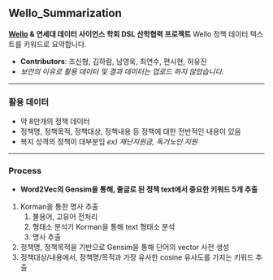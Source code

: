 ## Wello_Summarization
**[Wello](https://welfarehello.com/) & 연세대 데이터 사이언스 학회 DSL 산학협력 프로젝트**
Wello 정책 데이터 텍스트를 키워드로 요약합니다.

- **Contributors**: 조신형, 김하람, 남영욱, 최연수, 편시현, 허유진
- *보안의 이유로 활용 데이터 및 결과 데이터는 업로드 하지 않았습니다.*

---
### 활용 데이터
- 약 8만개의 정책 데이터
- 정책명, 정책목적, 정책대상, 정책내용 등 정책에 대한 전반적인 내용이 있음
- 복지 성격의 정책이 대부분임 *ex) 재난지원금, 독거노인 지원*

---
### Process
- **Word2Vec의 Gensim을 통해, 줄글로 된 정책 text에서 중요한 키워드 5개 추출**
 
1. Korman을 통한 명사 추출
   1) 불용어, 고유어 전처리
   2) 형태소 분석기 Korman을 통해 text 형태소 분석
   3) 명사 추출
2. 정책명, 정책목적을 기반으로 Gensim을 통해 단어의 vector 사전 생성
3. 정책대상/내용에서, 정책명/목적과 가장 유사한 cosine 유사도를 가지는 키워드 추출
 
